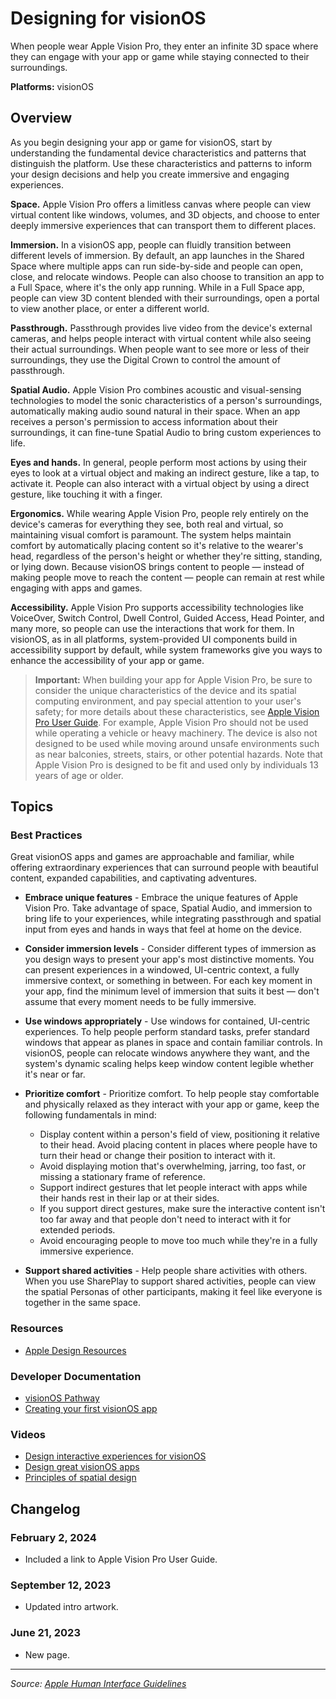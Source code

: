 # Designing for visionOS

When people wear Apple Vision Pro, they enter an infinite 3D space where they can engage with your app or game while staying connected to their surroundings.

**Platforms:** visionOS

## Overview

As you begin designing your app or game for visionOS, start by understanding the fundamental device characteristics and patterns that distinguish the platform. Use these characteristics and patterns to inform your design decisions and help you create immersive and engaging experiences.

**Space.** Apple Vision Pro offers a limitless canvas where people can view virtual content like windows, volumes, and 3D objects, and choose to enter deeply immersive experiences that can transport them to different places.

**Immersion.** In a visionOS app, people can fluidly transition between different levels of immersion. By default, an app launches in the Shared Space where multiple apps can run side-by-side and people can open, close, and relocate windows. People can also choose to transition an app to a Full Space, where it's the only app running. While in a Full Space app, people can view 3D content blended with their surroundings, open a portal to view another place, or enter a different world.

**Passthrough.** Passthrough provides live video from the device's external cameras, and helps people interact with virtual content while also seeing their actual surroundings. When people want to see more or less of their surroundings, they use the Digital Crown to control the amount of passthrough.

**Spatial Audio.** Apple Vision Pro combines acoustic and visual-sensing technologies to model the sonic characteristics of a person's surroundings, automatically making audio sound natural in their space. When an app receives a person's permission to access information about their surroundings, it can fine-tune Spatial Audio to bring custom experiences to life.

**Eyes and hands.** In general, people perform most actions by using their eyes to look at a virtual object and making an indirect gesture, like a tap, to activate it. People can also interact with a virtual object by using a direct gesture, like touching it with a finger.

**Ergonomics.** While wearing Apple Vision Pro, people rely entirely on the device's cameras for everything they see, both real and virtual, so maintaining visual comfort is paramount. The system helps maintain comfort by automatically placing content so it's relative to the wearer's head, regardless of the person's height or whether they're sitting, standing, or lying down. Because visionOS brings content to people — instead of making people move to reach the content — people can remain at rest while engaging with apps and games.

**Accessibility.** Apple Vision Pro supports accessibility technologies like VoiceOver, Switch Control, Dwell Control, Guided Access, Head Pointer, and many more, so people can use the interactions that work for them. In visionOS, as in all platforms, system-provided UI components build in accessibility support by default, while system frameworks give you ways to enhance the accessibility of your app or game.

> **Important:** When building your app for Apple Vision Pro, be sure to consider the unique characteristics of the device and its spatial computing environment, and pay special attention to your user's safety; for more details about these characteristics, see [Apple Vision Pro User Guide](https://support.apple.com/guide/apple-vision-pro/welcome/visionos). For example, Apple Vision Pro should not be used while operating a vehicle or heavy machinery. The device is also not designed to be used while moving around unsafe environments such as near balconies, streets, stairs, or other potential hazards. Note that Apple Vision Pro is designed to be fit and used only by individuals 13 years of age or older.

## Topics

### Best Practices

Great visionOS apps and games are approachable and familiar, while offering extraordinary experiences that can surround people with beautiful content, expanded capabilities, and captivating adventures.

- **Embrace unique features** - Embrace the unique features of Apple Vision Pro. Take advantage of space, Spatial Audio, and immersion to bring life to your experiences, while integrating passthrough and spatial input from eyes and hands in ways that feel at home on the device.

- **Consider immersion levels** - Consider different types of immersion as you design ways to present your app's most distinctive moments. You can present experiences in a windowed, UI-centric context, a fully immersive context, or something in between. For each key moment in your app, find the minimum level of immersion that suits it best — don't assume that every moment needs to be fully immersive.

- **Use windows appropriately** - Use windows for contained, UI-centric experiences. To help people perform standard tasks, prefer standard windows that appear as planes in space and contain familiar controls. In visionOS, people can relocate windows anywhere they want, and the system's dynamic scaling helps keep window content legible whether it's near or far.

- **Prioritize comfort** - Prioritize comfort. To help people stay comfortable and physically relaxed as they interact with your app or game, keep the following fundamentals in mind:
  - Display content within a person's field of view, positioning it relative to their head. Avoid placing content in places where people have to turn their head or change their position to interact with it.
  - Avoid displaying motion that's overwhelming, jarring, too fast, or missing a stationary frame of reference.
  - Support indirect gestures that let people interact with apps while their hands rest in their lap or at their sides.
  - If you support direct gestures, make sure the interactive content isn't too far away and that people don't need to interact with it for extended periods.
  - Avoid encouraging people to move too much while they're in a fully immersive experience.

- **Support shared activities** - Help people share activities with others. When you use SharePlay to support shared activities, people can view the spatial Personas of other participants, making it feel like everyone is together in the same space.

### Resources

- [Apple Design Resources](https://developer.apple.com/design/resources/)

### Developer Documentation

- [visionOS Pathway](https://developer.apple.com/pathways/visionos/)
- [Creating your first visionOS app](https://developer.apple.com/documentation/visionos/creating-your-first-visionos-app)

### Videos

- [Design interactive experiences for visionOS](https://developer.apple.com/videos/play/wwdc2023/10073/)
- [Design great visionOS apps](https://developer.apple.com/videos/play/wwdc2023/10277/)
- [Principles of spatial design](https://developer.apple.com/videos/play/wwdc2023/10072/)

## Changelog

### February 2, 2024
- Included a link to Apple Vision Pro User Guide.

### September 12, 2023
- Updated intro artwork.

### June 21, 2023
- New page.

---

*Source: [Apple Human Interface Guidelines](https://developer.apple.com/design/human-interface-guidelines/designing-for-visionos)*
